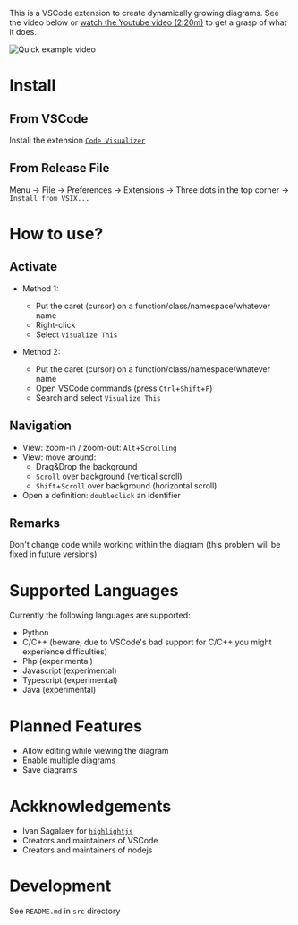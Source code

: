This is a VSCode extension to create dynamically growing diagrams. See the video below or [watch the Youtube video (2:20m)](https://youtu.be/CesCUSQTRLg) to get a grasp of what it does.

![Quick example video](vscodeextension/media_marketplace/quick_example.gif)


Install
========

From VSCode
------------
Install the extension [`Code Visualizer`](https://marketplace.visualstudio.com/items?itemName=visualprogrammingx.SourceCodeVisualizer)


From Release File
------------------
Menu → File → Preferences → Extensions → Three dots in the top corner → `Install from VSIX...`


How to use?
===========

## Activate

- Method 1:
  - Put the caret (cursor) on a function/class/namespace/whatever name
  - Right-click
  - Select `Visualize This`

- Method 2:
   - Put the caret (cursor) on a function/class/namespace/whatever name
   - Open VSCode commands (press `Ctrl`+`Shift`+`P`)
   - Search and select `Visualize This`



## Navigation

- View: zoom-in / zoom-out: `Alt`+`Scrolling`
- View: move around:
   - Drag&Drop the background
   - `Scroll` over background (vertical scroll)
   - `Shift`+`Scroll` over background (horizontal scroll)
- Open a definition: `doubleclick` an identifier



## Remarks

Don't change code while working within the diagram (this problem will be fixed in future versions)




Supported Languages
===================
Currently the following languages are supported:
- Python
- C/C++ (beware, due to VSCode's bad support for C/C++ you might experience difficulties)
- Php (experimental)
- Javascript (experimental)
- Typescript (experimental)
- Java (experimental)


Planned Features
=================
- Allow editing while viewing the diagram
- Enable multiple diagrams
- Save diagrams


Ackknowledgements
===================

- Ivan Sagalaev for [`highlightjs`](https://highlightjs.org/)
- Creators and maintainers of VSCode
- Creators and maintainers of nodejs


Development
============
See `README.md` in `src` directory